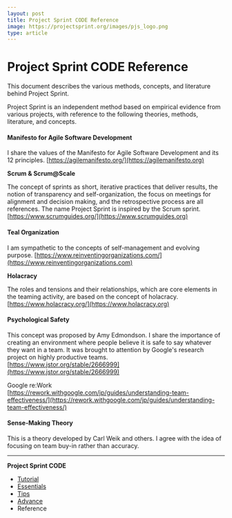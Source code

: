```yaml
---
layout: post
title: Project Sprint CODE Reference
image: https://projectsprint.org/images/pjs_logo.png
type: article
---
```


# Project Sprint CODE Reference

This document describes the various methods, concepts, and literature behind Project Sprint.

Project Sprint is an independent method based on empirical evidence from various projects, with reference to the following theories, methods, literature, and concepts.

#### Manifesto for Agile Software Development

I share the values of the Manifesto for Agile Software Development and its 12 principles. [https://agilemanifesto.org/](https://agilemanifesto.org)

**Scrum & Scrum@Scale**

The concept of sprints as short, iterative practices that deliver results, the notion of transparency and self-organization, the focus on meetings for alignment and decision making, and the retrospective process are all references. The name Project Sprint is inspired by the Scrum sprint.\
[https://www.scrumguides.org/](https://www.scrumguides.org)

#### Teal Organization

I am sympathetic to the concepts of self-management and evolving purpose. [https://www.reinventingorganizations.com/](https://www.reinventingorganizations.com)

**Holacracy**

The roles and tensions and their relationships, which are core elements in the teaming activity, are based on the concept of holacracy.\
[https://www.holacracy.org/](https://www.holacracy.org)

#### Psychological Safety

This concept was proposed by Amy Edmondson. I share the importance of creating an environment where people believe it is safe to say whatever they want in a team. It was brought to attention by Google's research project on highly productive teams.\
[https://www.jstor.org/stable/2666999](https://www.jstor.org/stable/2666999)

Google re:Work\
[https://rework.withgoogle.com/jp/guides/understanding-team-effectiveness/](https://rework.withgoogle.com/jp/guides/understanding-team-effectiveness/)

#### Sense-Making Theory

This is a theory developed by Carl Weik and others. I agree with the idea of focusing on team buy-in rather than accuracy.

***

**Project Sprint CODE**

* [Tutorial](broken-reference)
* [Essentials](../../../../code/essentials.md)
* [Tips](tips/index.md)
* [Advance](advance.md)
* Reference
